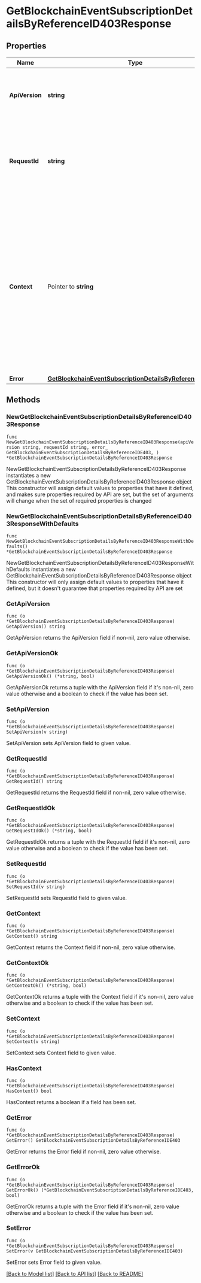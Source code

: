 # GetBlockchainEventSubscriptionDetailsByReferenceID403Response

## Properties

Name | Type | Description | Notes
------------ | ------------- | ------------- | -------------
**ApiVersion** | **string** | Specifies the version of the API that incorporates this endpoint. | 
**RequestId** | **string** | Defines the ID of the request. The &#x60;requestId&#x60; is generated by Crypto APIs and it&#39;s unique for every request. | 
**Context** | Pointer to **string** | In batch situations the user can use the context to correlate responses with requests. This property is present regardless of whether the response was successful or returned as an error. &#x60;context&#x60; is specified by the user. | [optional] 
**Error** | [**GetBlockchainEventSubscriptionDetailsByReferenceIDE403**](GetBlockchainEventSubscriptionDetailsByReferenceIDE403.md) |  | 

## Methods

### NewGetBlockchainEventSubscriptionDetailsByReferenceID403Response

`func NewGetBlockchainEventSubscriptionDetailsByReferenceID403Response(apiVersion string, requestId string, error_ GetBlockchainEventSubscriptionDetailsByReferenceIDE403, ) *GetBlockchainEventSubscriptionDetailsByReferenceID403Response`

NewGetBlockchainEventSubscriptionDetailsByReferenceID403Response instantiates a new GetBlockchainEventSubscriptionDetailsByReferenceID403Response object
This constructor will assign default values to properties that have it defined,
and makes sure properties required by API are set, but the set of arguments
will change when the set of required properties is changed

### NewGetBlockchainEventSubscriptionDetailsByReferenceID403ResponseWithDefaults

`func NewGetBlockchainEventSubscriptionDetailsByReferenceID403ResponseWithDefaults() *GetBlockchainEventSubscriptionDetailsByReferenceID403Response`

NewGetBlockchainEventSubscriptionDetailsByReferenceID403ResponseWithDefaults instantiates a new GetBlockchainEventSubscriptionDetailsByReferenceID403Response object
This constructor will only assign default values to properties that have it defined,
but it doesn't guarantee that properties required by API are set

### GetApiVersion

`func (o *GetBlockchainEventSubscriptionDetailsByReferenceID403Response) GetApiVersion() string`

GetApiVersion returns the ApiVersion field if non-nil, zero value otherwise.

### GetApiVersionOk

`func (o *GetBlockchainEventSubscriptionDetailsByReferenceID403Response) GetApiVersionOk() (*string, bool)`

GetApiVersionOk returns a tuple with the ApiVersion field if it's non-nil, zero value otherwise
and a boolean to check if the value has been set.

### SetApiVersion

`func (o *GetBlockchainEventSubscriptionDetailsByReferenceID403Response) SetApiVersion(v string)`

SetApiVersion sets ApiVersion field to given value.


### GetRequestId

`func (o *GetBlockchainEventSubscriptionDetailsByReferenceID403Response) GetRequestId() string`

GetRequestId returns the RequestId field if non-nil, zero value otherwise.

### GetRequestIdOk

`func (o *GetBlockchainEventSubscriptionDetailsByReferenceID403Response) GetRequestIdOk() (*string, bool)`

GetRequestIdOk returns a tuple with the RequestId field if it's non-nil, zero value otherwise
and a boolean to check if the value has been set.

### SetRequestId

`func (o *GetBlockchainEventSubscriptionDetailsByReferenceID403Response) SetRequestId(v string)`

SetRequestId sets RequestId field to given value.


### GetContext

`func (o *GetBlockchainEventSubscriptionDetailsByReferenceID403Response) GetContext() string`

GetContext returns the Context field if non-nil, zero value otherwise.

### GetContextOk

`func (o *GetBlockchainEventSubscriptionDetailsByReferenceID403Response) GetContextOk() (*string, bool)`

GetContextOk returns a tuple with the Context field if it's non-nil, zero value otherwise
and a boolean to check if the value has been set.

### SetContext

`func (o *GetBlockchainEventSubscriptionDetailsByReferenceID403Response) SetContext(v string)`

SetContext sets Context field to given value.

### HasContext

`func (o *GetBlockchainEventSubscriptionDetailsByReferenceID403Response) HasContext() bool`

HasContext returns a boolean if a field has been set.

### GetError

`func (o *GetBlockchainEventSubscriptionDetailsByReferenceID403Response) GetError() GetBlockchainEventSubscriptionDetailsByReferenceIDE403`

GetError returns the Error field if non-nil, zero value otherwise.

### GetErrorOk

`func (o *GetBlockchainEventSubscriptionDetailsByReferenceID403Response) GetErrorOk() (*GetBlockchainEventSubscriptionDetailsByReferenceIDE403, bool)`

GetErrorOk returns a tuple with the Error field if it's non-nil, zero value otherwise
and a boolean to check if the value has been set.

### SetError

`func (o *GetBlockchainEventSubscriptionDetailsByReferenceID403Response) SetError(v GetBlockchainEventSubscriptionDetailsByReferenceIDE403)`

SetError sets Error field to given value.



[[Back to Model list]](../README.md#documentation-for-models) [[Back to API list]](../README.md#documentation-for-api-endpoints) [[Back to README]](../README.md)


